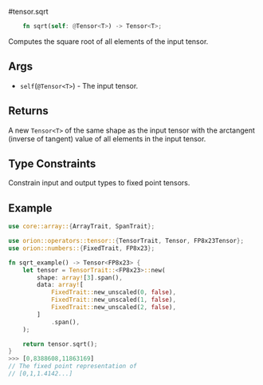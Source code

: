 #tensor.sqrt

```rust
    fn sqrt(self: @Tensor<T>) -> Tensor<T>;
```

Computes the square root of all elements of the input tensor.

## Args

* `self`(`@Tensor<T>`) - The input tensor.


## Returns

A new `Tensor<T>` of the same shape as the input tensor with 
the arctangent (inverse of tangent) value of all elements in the input tensor.

## Type Constraints

Constrain input and output types to fixed point tensors.

## Example

```rust
use core::array::{ArrayTrait, SpanTrait};

use orion::operators::tensor::{TensorTrait, Tensor, FP8x23Tensor};
use orion::numbers::{FixedTrait, FP8x23};

fn sqrt_example() -> Tensor<FP8x23> {
    let tensor = TensorTrait::<FP8x23>::new(
        shape: array![3].span(),
        data: array![
            FixedTrait::new_unscaled(0, false),
            FixedTrait::new_unscaled(1, false),
            FixedTrait::new_unscaled(2, false),
        ]
            .span(),
    );

    return tensor.sqrt();
}
>>> [0,8388608,11863169]
// The fixed point representation of
// [0,1,1.4142...]
```
   